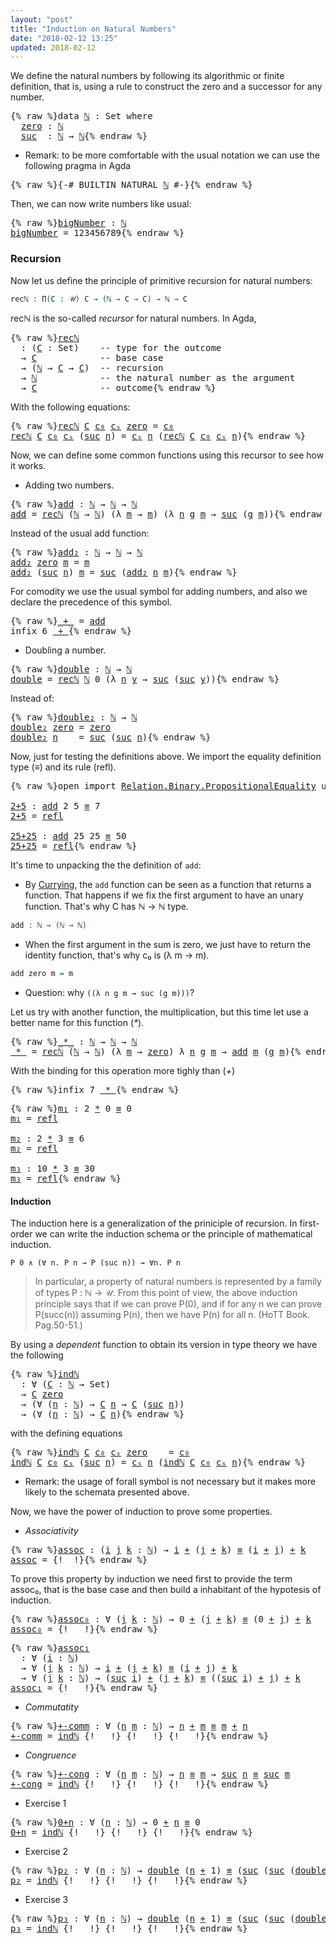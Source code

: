 ```yaml
---
layout: "post"
title: "Induction on Natural Numbers"
date: "2018-02-12 13:25"
updated: 2018-02-12
---
```


We define the natural numbers by following its algorithmic or finite definition,
that is, using a rule to construct the zero and a successor for any number.

<pre class="Agda">{% raw %}<a id="279" class="Keyword">data</a> <a id="ℕ" href="{% endraw %}{% link _posts/2018-02-12-induction-on-natural-numbers.md %}{% raw %}#%E2%84%95" class="Datatype">ℕ</a> <a id="286" class="Symbol">:</a> <a id="288" class="PrimitiveType">Set</a> <a id="292" class="Keyword">where</a>
  <a id="ℕ.zero" href="{% endraw %}{% link _posts/2018-02-12-induction-on-natural-numbers.md %}{% raw %}#%E2%84%95.zero" class="InductiveConstructor">zero</a> <a id="305" class="Symbol">:</a> <a id="307" href="{% endraw %}{% link _posts/2018-02-12-induction-on-natural-numbers.md %}{% raw %}#%E2%84%95" class="Datatype">ℕ</a>
  <a id="ℕ.suc" href="{% endraw %}{% link _posts/2018-02-12-induction-on-natural-numbers.md %}{% raw %}#%E2%84%95.suc" class="InductiveConstructor">suc</a>  <a id="316" class="Symbol">:</a> <a id="318" href="{% endraw %}{% link _posts/2018-02-12-induction-on-natural-numbers.md %}{% raw %}#%E2%84%95" class="Datatype">ℕ</a> <a id="320" class="Symbol">→</a> <a id="322" href="{% endraw %}{% link _posts/2018-02-12-induction-on-natural-numbers.md %}{% raw %}#%E2%84%95" class="Datatype">ℕ</a>{% endraw %}</pre>

* Remark: to be more comfortable with the usual notation we can use the following
pragma in Agda

<pre class="Agda">{% raw %}<a id="447" class="Symbol">{-#</a> <a id="451" class="Keyword">BUILTIN</a> NATURAL <a id="467" href="{% endraw %}{% link _posts/2018-02-12-induction-on-natural-numbers.md %}{% raw %}#%E2%84%95" class="Datatype">ℕ</a> <a id="469" class="Symbol">#-}</a>{% endraw %}</pre>

Then, we can now write numbers like usual:

<pre class="Agda">{% raw %}<a id="bigNumber" href="{% endraw %}{% link _posts/2018-02-12-induction-on-natural-numbers.md %}{% raw %}#bigNumber" class="Function">bigNumber</a> <a id="552" class="Symbol">:</a> <a id="554" href="{% endraw %}{% link _posts/2018-02-12-induction-on-natural-numbers.md %}{% raw %}#%E2%84%95" class="Datatype">ℕ</a>
<a id="556" href="{% endraw %}{% link _posts/2018-02-12-induction-on-natural-numbers.md %}{% raw %}#bigNumber" class="Function">bigNumber</a> <a id="566" class="Symbol">=</a> <a id="568" class="Number">123456789</a>{% endraw %}</pre>

### Recursion

Now let us define the principle of primitive recursion for natural numbers:

```agda
recℕ : Π(C : 𝒰) C → (ℕ → C → C) → ℕ → C
```
recℕ is the so-called *recursor* for natural numbers. In Agda,

<pre class="Agda">{% raw %}<a id="recℕ" href="{% endraw %}{% link _posts/2018-02-12-induction-on-natural-numbers.md %}{% raw %}#rec%E2%84%95" class="Function">recℕ</a>
  <a id="818" class="Symbol">:</a> <a id="820" class="Symbol">(</a><a id="821" href="{% endraw %}{% link _posts/2018-02-12-induction-on-natural-numbers.md %}{% raw %}#821" class="Bound">C</a> <a id="823" class="Symbol">:</a> <a id="825" class="PrimitiveType">Set</a><a id="828" class="Symbol">)</a>    <a id="833" class="Comment">-- type for the outcome</a>
  <a id="859" class="Symbol">→</a> <a id="861" href="{% endraw %}{% link _posts/2018-02-12-induction-on-natural-numbers.md %}{% raw %}#821" class="Bound">C</a>            <a id="874" class="Comment">-- base case</a>
  <a id="889" class="Symbol">→</a> <a id="891" class="Symbol">(</a><a id="892" href="{% endraw %}{% link _posts/2018-02-12-induction-on-natural-numbers.md %}{% raw %}#%E2%84%95" class="Datatype">ℕ</a> <a id="894" class="Symbol">→</a> <a id="896" href="{% endraw %}{% link _posts/2018-02-12-induction-on-natural-numbers.md %}{% raw %}#821" class="Bound">C</a> <a id="898" class="Symbol">→</a> <a id="900" href="{% endraw %}{% link _posts/2018-02-12-induction-on-natural-numbers.md %}{% raw %}#821" class="Bound">C</a><a id="901" class="Symbol">)</a>  <a id="904" class="Comment">-- recursion</a>
  <a id="919" class="Symbol">→</a> <a id="921" href="{% endraw %}{% link _posts/2018-02-12-induction-on-natural-numbers.md %}{% raw %}#%E2%84%95" class="Datatype">ℕ</a>            <a id="934" class="Comment">-- the natural number as the argument</a>
  <a id="974" class="Symbol">→</a> <a id="976" href="{% endraw %}{% link _posts/2018-02-12-induction-on-natural-numbers.md %}{% raw %}#821" class="Bound">C</a>            <a id="989" class="Comment">-- outcome</a>{% endraw %}</pre>

With the following equations:

<pre class="Agda">{% raw %}<a id="1056" href="{% endraw %}{% link _posts/2018-02-12-induction-on-natural-numbers.md %}{% raw %}#rec%E2%84%95" class="Function">recℕ</a> <a id="1061" href="{% endraw %}{% link _posts/2018-02-12-induction-on-natural-numbers.md %}{% raw %}#1061" class="Bound">C</a> <a id="1063" href="{% endraw %}{% link _posts/2018-02-12-induction-on-natural-numbers.md %}{% raw %}#1063" class="Bound">c₀</a> <a id="1066" href="{% endraw %}{% link _posts/2018-02-12-induction-on-natural-numbers.md %}{% raw %}#1066" class="Bound">cₛ</a> <a id="1069" href="{% endraw %}{% link _posts/2018-02-12-induction-on-natural-numbers.md %}{% raw %}#%E2%84%95.zero" class="InductiveConstructor">zero</a> <a id="1074" class="Symbol">=</a> <a id="1076" href="{% endraw %}{% link _posts/2018-02-12-induction-on-natural-numbers.md %}{% raw %}#1063" class="Bound">c₀</a>
<a id="1079" href="{% endraw %}{% link _posts/2018-02-12-induction-on-natural-numbers.md %}{% raw %}#rec%E2%84%95" class="Function">recℕ</a> <a id="1084" href="{% endraw %}{% link _posts/2018-02-12-induction-on-natural-numbers.md %}{% raw %}#1084" class="Bound">C</a> <a id="1086" href="{% endraw %}{% link _posts/2018-02-12-induction-on-natural-numbers.md %}{% raw %}#1086" class="Bound">c₀</a> <a id="1089" href="{% endraw %}{% link _posts/2018-02-12-induction-on-natural-numbers.md %}{% raw %}#1089" class="Bound">cₛ</a> <a id="1092" class="Symbol">(</a><a id="1093" href="{% endraw %}{% link _posts/2018-02-12-induction-on-natural-numbers.md %}{% raw %}#%E2%84%95.suc" class="InductiveConstructor">suc</a> <a id="1097" href="{% endraw %}{% link _posts/2018-02-12-induction-on-natural-numbers.md %}{% raw %}#1097" class="Bound">n</a><a id="1098" class="Symbol">)</a> <a id="1100" class="Symbol">=</a> <a id="1102" href="{% endraw %}{% link _posts/2018-02-12-induction-on-natural-numbers.md %}{% raw %}#1089" class="Bound">cₛ</a> <a id="1105" href="{% endraw %}{% link _posts/2018-02-12-induction-on-natural-numbers.md %}{% raw %}#1097" class="Bound">n</a> <a id="1107" class="Symbol">(</a><a id="1108" href="{% endraw %}{% link _posts/2018-02-12-induction-on-natural-numbers.md %}{% raw %}#rec%E2%84%95" class="Function">recℕ</a> <a id="1113" href="{% endraw %}{% link _posts/2018-02-12-induction-on-natural-numbers.md %}{% raw %}#1084" class="Bound">C</a> <a id="1115" href="{% endraw %}{% link _posts/2018-02-12-induction-on-natural-numbers.md %}{% raw %}#1086" class="Bound">c₀</a> <a id="1118" href="{% endraw %}{% link _posts/2018-02-12-induction-on-natural-numbers.md %}{% raw %}#1089" class="Bound">cₛ</a> <a id="1121" href="{% endraw %}{% link _posts/2018-02-12-induction-on-natural-numbers.md %}{% raw %}#1097" class="Bound">n</a><a id="1122" class="Symbol">)</a>{% endraw %}</pre>

Now, we can define some common functions using this recursor to see how it works.

+ Adding two numbers.

<pre class="Agda">{% raw %}<a id="add" href="{% endraw %}{% link _posts/2018-02-12-induction-on-natural-numbers.md %}{% raw %}#add" class="Function">add</a> <a id="1259" class="Symbol">:</a> <a id="1261" href="{% endraw %}{% link _posts/2018-02-12-induction-on-natural-numbers.md %}{% raw %}#%E2%84%95" class="Datatype">ℕ</a> <a id="1263" class="Symbol">→</a> <a id="1265" href="{% endraw %}{% link _posts/2018-02-12-induction-on-natural-numbers.md %}{% raw %}#%E2%84%95" class="Datatype">ℕ</a> <a id="1267" class="Symbol">→</a> <a id="1269" href="{% endraw %}{% link _posts/2018-02-12-induction-on-natural-numbers.md %}{% raw %}#%E2%84%95" class="Datatype">ℕ</a>
<a id="1271" href="{% endraw %}{% link _posts/2018-02-12-induction-on-natural-numbers.md %}{% raw %}#add" class="Function">add</a> <a id="1275" class="Symbol">=</a> <a id="1277" href="{% endraw %}{% link _posts/2018-02-12-induction-on-natural-numbers.md %}{% raw %}#rec%E2%84%95" class="Function">recℕ</a> <a id="1282" class="Symbol">(</a><a id="1283" href="{% endraw %}{% link _posts/2018-02-12-induction-on-natural-numbers.md %}{% raw %}#%E2%84%95" class="Datatype">ℕ</a> <a id="1285" class="Symbol">→</a> <a id="1287" href="{% endraw %}{% link _posts/2018-02-12-induction-on-natural-numbers.md %}{% raw %}#%E2%84%95" class="Datatype">ℕ</a><a id="1288" class="Symbol">)</a> <a id="1290" class="Symbol">(λ</a> <a id="1293" href="{% endraw %}{% link _posts/2018-02-12-induction-on-natural-numbers.md %}{% raw %}#1293" class="Bound">m</a> <a id="1295" class="Symbol">→</a> <a id="1297" href="{% endraw %}{% link _posts/2018-02-12-induction-on-natural-numbers.md %}{% raw %}#1293" class="Bound">m</a><a id="1298" class="Symbol">)</a> <a id="1300" class="Symbol">(λ</a> <a id="1303" href="{% endraw %}{% link _posts/2018-02-12-induction-on-natural-numbers.md %}{% raw %}#1303" class="Bound">n</a> <a id="1305" href="{% endraw %}{% link _posts/2018-02-12-induction-on-natural-numbers.md %}{% raw %}#1305" class="Bound">g</a> <a id="1307" href="{% endraw %}{% link _posts/2018-02-12-induction-on-natural-numbers.md %}{% raw %}#1307" class="Bound">m</a> <a id="1309" class="Symbol">→</a> <a id="1311" href="{% endraw %}{% link _posts/2018-02-12-induction-on-natural-numbers.md %}{% raw %}#%E2%84%95.suc" class="InductiveConstructor">suc</a> <a id="1315" class="Symbol">(</a><a id="1316" href="{% endraw %}{% link _posts/2018-02-12-induction-on-natural-numbers.md %}{% raw %}#1305" class="Bound">g</a> <a id="1318" href="{% endraw %}{% link _posts/2018-02-12-induction-on-natural-numbers.md %}{% raw %}#1307" class="Bound">m</a><a id="1319" class="Symbol">))</a>{% endraw %}</pre>

Instead of the usual add function:

<pre class="Agda">{% raw %}<a id="add₂" href="{% endraw %}{% link _posts/2018-02-12-induction-on-natural-numbers.md %}{% raw %}#add%E2%82%82" class="Function">add₂</a> <a id="1388" class="Symbol">:</a> <a id="1390" href="{% endraw %}{% link _posts/2018-02-12-induction-on-natural-numbers.md %}{% raw %}#%E2%84%95" class="Datatype">ℕ</a> <a id="1392" class="Symbol">→</a> <a id="1394" href="{% endraw %}{% link _posts/2018-02-12-induction-on-natural-numbers.md %}{% raw %}#%E2%84%95" class="Datatype">ℕ</a> <a id="1396" class="Symbol">→</a> <a id="1398" href="{% endraw %}{% link _posts/2018-02-12-induction-on-natural-numbers.md %}{% raw %}#%E2%84%95" class="Datatype">ℕ</a>
<a id="1400" href="{% endraw %}{% link _posts/2018-02-12-induction-on-natural-numbers.md %}{% raw %}#add%E2%82%82" class="Function">add₂</a> <a id="1405" href="{% endraw %}{% link _posts/2018-02-12-induction-on-natural-numbers.md %}{% raw %}#%E2%84%95.zero" class="InductiveConstructor">zero</a> <a id="1410" href="{% endraw %}{% link _posts/2018-02-12-induction-on-natural-numbers.md %}{% raw %}#1410" class="Bound">m</a> <a id="1412" class="Symbol">=</a> <a id="1414" href="{% endraw %}{% link _posts/2018-02-12-induction-on-natural-numbers.md %}{% raw %}#1410" class="Bound">m</a>
<a id="1416" href="{% endraw %}{% link _posts/2018-02-12-induction-on-natural-numbers.md %}{% raw %}#add%E2%82%82" class="Function">add₂</a> <a id="1421" class="Symbol">(</a><a id="1422" href="{% endraw %}{% link _posts/2018-02-12-induction-on-natural-numbers.md %}{% raw %}#%E2%84%95.suc" class="InductiveConstructor">suc</a> <a id="1426" href="{% endraw %}{% link _posts/2018-02-12-induction-on-natural-numbers.md %}{% raw %}#1426" class="Bound">n</a><a id="1427" class="Symbol">)</a> <a id="1429" href="{% endraw %}{% link _posts/2018-02-12-induction-on-natural-numbers.md %}{% raw %}#1429" class="Bound">m</a> <a id="1431" class="Symbol">=</a> <a id="1433" href="{% endraw %}{% link _posts/2018-02-12-induction-on-natural-numbers.md %}{% raw %}#%E2%84%95.suc" class="InductiveConstructor">suc</a> <a id="1437" class="Symbol">(</a><a id="1438" href="{% endraw %}{% link _posts/2018-02-12-induction-on-natural-numbers.md %}{% raw %}#add%E2%82%82" class="Function">add₂</a> <a id="1443" href="{% endraw %}{% link _posts/2018-02-12-induction-on-natural-numbers.md %}{% raw %}#1426" class="Bound">n</a> <a id="1445" href="{% endraw %}{% link _posts/2018-02-12-induction-on-natural-numbers.md %}{% raw %}#1429" class="Bound">m</a><a id="1446" class="Symbol">)</a>{% endraw %}</pre>

For comodity we use the usual symbol for adding numbers,
and also we declare the precedence of this symbol.

<pre class="Agda">{% raw %}<a id="_+_" href="{% endraw %}{% link _posts/2018-02-12-induction-on-natural-numbers.md %}{% raw %}#_%2B_" class="Function Operator">_+_</a> <a id="1586" class="Symbol">=</a> <a id="1588" href="{% endraw %}{% link _posts/2018-02-12-induction-on-natural-numbers.md %}{% raw %}#add" class="Function">add</a>
<a id="1592" class="Keyword">infix</a> <a id="1598" class="Number">6</a> <a id="1600" href="{% endraw %}{% link _posts/2018-02-12-induction-on-natural-numbers.md %}{% raw %}#_%2B_" class="Function Operator">_+_</a>{% endraw %}</pre>

+ Doubling a number.

<pre class="Agda">{% raw %}<a id="double" href="{% endraw %}{% link _posts/2018-02-12-induction-on-natural-numbers.md %}{% raw %}#double" class="Function">double</a> <a id="1658" class="Symbol">:</a> <a id="1660" href="{% endraw %}{% link _posts/2018-02-12-induction-on-natural-numbers.md %}{% raw %}#%E2%84%95" class="Datatype">ℕ</a> <a id="1662" class="Symbol">→</a> <a id="1664" href="{% endraw %}{% link _posts/2018-02-12-induction-on-natural-numbers.md %}{% raw %}#%E2%84%95" class="Datatype">ℕ</a>
<a id="1666" href="{% endraw %}{% link _posts/2018-02-12-induction-on-natural-numbers.md %}{% raw %}#double" class="Function">double</a> <a id="1673" class="Symbol">=</a> <a id="1675" href="{% endraw %}{% link _posts/2018-02-12-induction-on-natural-numbers.md %}{% raw %}#rec%E2%84%95" class="Function">recℕ</a> <a id="1680" href="{% endraw %}{% link _posts/2018-02-12-induction-on-natural-numbers.md %}{% raw %}#%E2%84%95" class="Datatype">ℕ</a> <a id="1682" class="Number">0</a> <a id="1684" class="Symbol">(λ</a> <a id="1687" href="{% endraw %}{% link _posts/2018-02-12-induction-on-natural-numbers.md %}{% raw %}#1687" class="Bound">n</a> <a id="1689" href="{% endraw %}{% link _posts/2018-02-12-induction-on-natural-numbers.md %}{% raw %}#1689" class="Bound">y</a> <a id="1691" class="Symbol">→</a> <a id="1693" href="{% endraw %}{% link _posts/2018-02-12-induction-on-natural-numbers.md %}{% raw %}#%E2%84%95.suc" class="InductiveConstructor">suc</a> <a id="1697" class="Symbol">(</a><a id="1698" href="{% endraw %}{% link _posts/2018-02-12-induction-on-natural-numbers.md %}{% raw %}#%E2%84%95.suc" class="InductiveConstructor">suc</a> <a id="1702" href="{% endraw %}{% link _posts/2018-02-12-induction-on-natural-numbers.md %}{% raw %}#1689" class="Bound">y</a><a id="1703" class="Symbol">))</a>{% endraw %}</pre>

Instead of:

<pre class="Agda">{% raw %}<a id="double₂" href="{% endraw %}{% link _posts/2018-02-12-induction-on-natural-numbers.md %}{% raw %}#double%E2%82%82" class="Function">double₂</a> <a id="1752" class="Symbol">:</a> <a id="1754" href="{% endraw %}{% link _posts/2018-02-12-induction-on-natural-numbers.md %}{% raw %}#%E2%84%95" class="Datatype">ℕ</a> <a id="1756" class="Symbol">→</a> <a id="1758" href="{% endraw %}{% link _posts/2018-02-12-induction-on-natural-numbers.md %}{% raw %}#%E2%84%95" class="Datatype">ℕ</a>
<a id="1760" href="{% endraw %}{% link _posts/2018-02-12-induction-on-natural-numbers.md %}{% raw %}#double%E2%82%82" class="Function">double₂</a> <a id="1768" href="{% endraw %}{% link _posts/2018-02-12-induction-on-natural-numbers.md %}{% raw %}#%E2%84%95.zero" class="InductiveConstructor">zero</a> <a id="1773" class="Symbol">=</a> <a id="1775" href="{% endraw %}{% link _posts/2018-02-12-induction-on-natural-numbers.md %}{% raw %}#%E2%84%95.zero" class="InductiveConstructor">zero</a>
<a id="1780" href="{% endraw %}{% link _posts/2018-02-12-induction-on-natural-numbers.md %}{% raw %}#double%E2%82%82" class="CatchallClause Function">double₂</a><a id="1787" class="CatchallClause"> </a><a id="1788" href="{% endraw %}{% link _posts/2018-02-12-induction-on-natural-numbers.md %}{% raw %}#1788" class="CatchallClause Bound">n</a>    <a id="1793" class="Symbol">=</a> <a id="1795" href="{% endraw %}{% link _posts/2018-02-12-induction-on-natural-numbers.md %}{% raw %}#%E2%84%95.suc" class="InductiveConstructor">suc</a> <a id="1799" class="Symbol">(</a><a id="1800" href="{% endraw %}{% link _posts/2018-02-12-induction-on-natural-numbers.md %}{% raw %}#%E2%84%95.suc" class="InductiveConstructor">suc</a> <a id="1804" href="{% endraw %}{% link _posts/2018-02-12-induction-on-natural-numbers.md %}{% raw %}#1788" class="Bound">n</a><a id="1805" class="Symbol">)</a>{% endraw %}</pre>

Now, just for testing the definitions above. We import the equality definition
type (_≡_) and its rule (refl).

<pre class="Agda">{% raw %}<a id="1944" class="Keyword">open</a> <a id="1949" class="Keyword">import</a> <a id="1956" href="https://agda.github.io/agda-stdlib/Relation.Binary.PropositionalEquality.html" class="Module">Relation.Binary.PropositionalEquality</a> <a id="1994" class="Keyword">using</a> <a id="2000" class="Symbol">(</a><a id="2001" href="https://agda.github.io/agda-stdlib/Agda.Builtin.Equality.html#_%E2%89%A1_.refl" class="InductiveConstructor">refl</a><a id="2005" class="Symbol">;</a> <a id="2007" href="https://agda.github.io/agda-stdlib/Agda.Builtin.Equality.html#_%E2%89%A1_" class="Datatype Operator">_≡_</a><a id="2010" class="Symbol">)</a>

<a id="2+5" href="{% endraw %}{% link _posts/2018-02-12-induction-on-natural-numbers.md %}{% raw %}#2%2B5" class="Function">2+5</a> <a id="2017" class="Symbol">:</a> <a id="2019" href="{% endraw %}{% link _posts/2018-02-12-induction-on-natural-numbers.md %}{% raw %}#add" class="Function">add</a> <a id="2023" class="Number">2</a> <a id="2025" class="Number">5</a> <a id="2027" href="https://agda.github.io/agda-stdlib/Agda.Builtin.Equality.html#_%E2%89%A1_" class="Datatype Operator">≡</a> <a id="2029" class="Number">7</a>
<a id="2031" href="{% endraw %}{% link _posts/2018-02-12-induction-on-natural-numbers.md %}{% raw %}#2%2B5" class="Function">2+5</a> <a id="2035" class="Symbol">=</a> <a id="2037" href="https://agda.github.io/agda-stdlib/Agda.Builtin.Equality.html#_%E2%89%A1_.refl" class="InductiveConstructor">refl</a>

<a id="25+25" href="{% endraw %}{% link _posts/2018-02-12-induction-on-natural-numbers.md %}{% raw %}#25%2B25" class="Function">25+25</a> <a id="2049" class="Symbol">:</a> <a id="2051" href="{% endraw %}{% link _posts/2018-02-12-induction-on-natural-numbers.md %}{% raw %}#add" class="Function">add</a> <a id="2055" class="Number">25</a> <a id="2058" class="Number">25</a> <a id="2061" href="https://agda.github.io/agda-stdlib/Agda.Builtin.Equality.html#_%E2%89%A1_" class="Datatype Operator">≡</a> <a id="2063" class="Number">50</a>
<a id="2066" href="{% endraw %}{% link _posts/2018-02-12-induction-on-natural-numbers.md %}{% raw %}#25%2B25" class="Function">25+25</a> <a id="2072" class="Symbol">=</a> <a id="2074" href="https://agda.github.io/agda-stdlib/Agda.Builtin.Equality.html#_%E2%89%A1_.refl" class="InductiveConstructor">refl</a>{% endraw %}</pre>

It's time to unpacking the the definition of `add`:

  + By [Currying](https://en.wikipedia.org/wiki/Currying), the `add`
  function can be seen as a function that returns a function. That happens if we
  fix the first argument to have an unary function. That's why C  has ℕ → ℕ type.

  ```agda
  add : ℕ → (ℕ → ℕ)
  ```

  + When the first argument in the sum is zero, we just have to return the
  identity function, that's why c₀ is (λ m → m).

  ```agda
  add zero m = m
  ```

  + Question: why `((λ n g m → suc (g m)))`?

Let us try with another function, the multiplication, but this time
let use a better name for this function (_*_).

<pre class="Agda">{% raw %}<a id="_*_" href="{% endraw %}{% link _posts/2018-02-12-induction-on-natural-numbers.md %}{% raw %}#_%2A_" class="Function Operator">_*_</a> <a id="2752" class="Symbol">:</a> <a id="2754" href="{% endraw %}{% link _posts/2018-02-12-induction-on-natural-numbers.md %}{% raw %}#%E2%84%95" class="Datatype">ℕ</a> <a id="2756" class="Symbol">→</a> <a id="2758" href="{% endraw %}{% link _posts/2018-02-12-induction-on-natural-numbers.md %}{% raw %}#%E2%84%95" class="Datatype">ℕ</a> <a id="2760" class="Symbol">→</a> <a id="2762" href="{% endraw %}{% link _posts/2018-02-12-induction-on-natural-numbers.md %}{% raw %}#%E2%84%95" class="Datatype">ℕ</a>
<a id="2764" href="{% endraw %}{% link _posts/2018-02-12-induction-on-natural-numbers.md %}{% raw %}#_%2A_" class="Function Operator">_*_</a> <a id="2768" class="Symbol">=</a> <a id="2770" href="{% endraw %}{% link _posts/2018-02-12-induction-on-natural-numbers.md %}{% raw %}#rec%E2%84%95" class="Function">recℕ</a> <a id="2775" class="Symbol">(</a><a id="2776" href="{% endraw %}{% link _posts/2018-02-12-induction-on-natural-numbers.md %}{% raw %}#%E2%84%95" class="Datatype">ℕ</a> <a id="2778" class="Symbol">→</a> <a id="2780" href="{% endraw %}{% link _posts/2018-02-12-induction-on-natural-numbers.md %}{% raw %}#%E2%84%95" class="Datatype">ℕ</a><a id="2781" class="Symbol">)</a> <a id="2783" class="Symbol">(λ</a> <a id="2786" href="{% endraw %}{% link _posts/2018-02-12-induction-on-natural-numbers.md %}{% raw %}#2786" class="Bound">m</a> <a id="2788" class="Symbol">→</a> <a id="2790" href="{% endraw %}{% link _posts/2018-02-12-induction-on-natural-numbers.md %}{% raw %}#%E2%84%95.zero" class="InductiveConstructor">zero</a><a id="2794" class="Symbol">)</a> <a id="2796" class="Symbol">λ</a> <a id="2798" href="{% endraw %}{% link _posts/2018-02-12-induction-on-natural-numbers.md %}{% raw %}#2798" class="Bound">n</a> <a id="2800" href="{% endraw %}{% link _posts/2018-02-12-induction-on-natural-numbers.md %}{% raw %}#2800" class="Bound">g</a> <a id="2802" href="{% endraw %}{% link _posts/2018-02-12-induction-on-natural-numbers.md %}{% raw %}#2802" class="Bound">m</a> <a id="2804" class="Symbol">→</a> <a id="2806" href="{% endraw %}{% link _posts/2018-02-12-induction-on-natural-numbers.md %}{% raw %}#add" class="Function">add</a> <a id="2810" href="{% endraw %}{% link _posts/2018-02-12-induction-on-natural-numbers.md %}{% raw %}#2802" class="Bound">m</a> <a id="2812" class="Symbol">(</a><a id="2813" href="{% endraw %}{% link _posts/2018-02-12-induction-on-natural-numbers.md %}{% raw %}#2800" class="Bound">g</a> <a id="2815" href="{% endraw %}{% link _posts/2018-02-12-induction-on-natural-numbers.md %}{% raw %}#2802" class="Bound">m</a><a id="2816" class="Symbol">)</a>{% endraw %}</pre>

With the binding for this operation more tighly than (_+_)

<pre class="Agda">{% raw %}<a id="2903" class="Keyword">infix</a> <a id="2909" class="Number">7</a> <a id="2911" href="{% endraw %}{% link _posts/2018-02-12-induction-on-natural-numbers.md %}{% raw %}#_%2A_" class="Function Operator">_*_</a>{% endraw %}</pre>

<pre class="Agda">{% raw %}<a id="m₁" href="{% endraw %}{% link _posts/2018-02-12-induction-on-natural-numbers.md %}{% raw %}#m%E2%82%81" class="Function">m₁</a> <a id="2943" class="Symbol">:</a> <a id="2945" class="Number">2</a> <a id="2947" href="{% endraw %}{% link _posts/2018-02-12-induction-on-natural-numbers.md %}{% raw %}#_%2A_" class="Function Operator">*</a> <a id="2949" class="Number">0</a> <a id="2951" href="https://agda.github.io/agda-stdlib/Agda.Builtin.Equality.html#_%E2%89%A1_" class="Datatype Operator">≡</a> <a id="2953" class="Number">0</a>
<a id="2955" href="{% endraw %}{% link _posts/2018-02-12-induction-on-natural-numbers.md %}{% raw %}#m%E2%82%81" class="Function">m₁</a> <a id="2958" class="Symbol">=</a> <a id="2960" href="https://agda.github.io/agda-stdlib/Agda.Builtin.Equality.html#_%E2%89%A1_.refl" class="InductiveConstructor">refl</a>

<a id="m₂" href="{% endraw %}{% link _posts/2018-02-12-induction-on-natural-numbers.md %}{% raw %}#m%E2%82%82" class="Function">m₂</a> <a id="2969" class="Symbol">:</a> <a id="2971" class="Number">2</a> <a id="2973" href="{% endraw %}{% link _posts/2018-02-12-induction-on-natural-numbers.md %}{% raw %}#_%2A_" class="Function Operator">*</a> <a id="2975" class="Number">3</a> <a id="2977" href="https://agda.github.io/agda-stdlib/Agda.Builtin.Equality.html#_%E2%89%A1_" class="Datatype Operator">≡</a> <a id="2979" class="Number">6</a>
<a id="2981" href="{% endraw %}{% link _posts/2018-02-12-induction-on-natural-numbers.md %}{% raw %}#m%E2%82%82" class="Function">m₂</a> <a id="2984" class="Symbol">=</a> <a id="2986" href="https://agda.github.io/agda-stdlib/Agda.Builtin.Equality.html#_%E2%89%A1_.refl" class="InductiveConstructor">refl</a>

<a id="m₃" href="{% endraw %}{% link _posts/2018-02-12-induction-on-natural-numbers.md %}{% raw %}#m%E2%82%83" class="Function">m₃</a> <a id="2995" class="Symbol">:</a> <a id="2997" class="Number">10</a> <a id="3000" href="{% endraw %}{% link _posts/2018-02-12-induction-on-natural-numbers.md %}{% raw %}#_%2A_" class="Function Operator">*</a> <a id="3002" class="Number">3</a> <a id="3004" href="https://agda.github.io/agda-stdlib/Agda.Builtin.Equality.html#_%E2%89%A1_" class="Datatype Operator">≡</a> <a id="3006" class="Number">30</a>
<a id="3009" href="{% endraw %}{% link _posts/2018-02-12-induction-on-natural-numbers.md %}{% raw %}#m%E2%82%83" class="Function">m₃</a> <a id="3012" class="Symbol">=</a> <a id="3014" href="https://agda.github.io/agda-stdlib/Agda.Builtin.Equality.html#_%E2%89%A1_.refl" class="InductiveConstructor">refl</a>{% endraw %}</pre>

#### Induction

The induction here is a generalization of the priniciple of recursion. In
first-order we can write the induction schema or the principle of mathematical
induction.

```
P 0 ∧ (∀ n. P n → P (suc n)) → ∀n. P n
```

  > In particular, a property of natural numbers is represented by a family of
  types P : ℕ → 𝒰. From this point of view, the above induction principle says
  that if we can prove P(0), and if for any n we can prove P(succ(n)) assuming
  P(n), then we have P(n) for all n. (HoTT Book. Pag.50-51.)

By using a *dependent* function to obtain its version in type theory we have the
following

<pre class="Agda">{% raw %}<a id="indℕ" href="{% endraw %}{% link _posts/2018-02-12-induction-on-natural-numbers.md %}{% raw %}#ind%E2%84%95" class="Function">indℕ</a>
  <a id="3671" class="Symbol">:</a> <a id="3673" class="Symbol">∀</a> <a id="3675" class="Symbol">(</a><a id="3676" href="{% endraw %}{% link _posts/2018-02-12-induction-on-natural-numbers.md %}{% raw %}#3676" class="Bound">C</a> <a id="3678" class="Symbol">:</a> <a id="3680" href="{% endraw %}{% link _posts/2018-02-12-induction-on-natural-numbers.md %}{% raw %}#%E2%84%95" class="Datatype">ℕ</a> <a id="3682" class="Symbol">→</a> <a id="3684" class="PrimitiveType">Set</a><a id="3687" class="Symbol">)</a>
  <a id="3691" class="Symbol">→</a> <a id="3693" href="{% endraw %}{% link _posts/2018-02-12-induction-on-natural-numbers.md %}{% raw %}#3676" class="Bound">C</a> <a id="3695" href="{% endraw %}{% link _posts/2018-02-12-induction-on-natural-numbers.md %}{% raw %}#%E2%84%95.zero" class="InductiveConstructor">zero</a>
  <a id="3702" class="Symbol">→</a> <a id="3704" class="Symbol">(∀</a> <a id="3707" class="Symbol">(</a><a id="3708" href="{% endraw %}{% link _posts/2018-02-12-induction-on-natural-numbers.md %}{% raw %}#3708" class="Bound">n</a> <a id="3710" class="Symbol">:</a> <a id="3712" href="{% endraw %}{% link _posts/2018-02-12-induction-on-natural-numbers.md %}{% raw %}#%E2%84%95" class="Datatype">ℕ</a><a id="3713" class="Symbol">)</a> <a id="3715" class="Symbol">→</a> <a id="3717" href="{% endraw %}{% link _posts/2018-02-12-induction-on-natural-numbers.md %}{% raw %}#3676" class="Bound">C</a> <a id="3719" href="{% endraw %}{% link _posts/2018-02-12-induction-on-natural-numbers.md %}{% raw %}#3708" class="Bound">n</a> <a id="3721" class="Symbol">→</a> <a id="3723" href="{% endraw %}{% link _posts/2018-02-12-induction-on-natural-numbers.md %}{% raw %}#3676" class="Bound">C</a> <a id="3725" class="Symbol">(</a><a id="3726" href="{% endraw %}{% link _posts/2018-02-12-induction-on-natural-numbers.md %}{% raw %}#%E2%84%95.suc" class="InductiveConstructor">suc</a> <a id="3730" href="{% endraw %}{% link _posts/2018-02-12-induction-on-natural-numbers.md %}{% raw %}#3708" class="Bound">n</a><a id="3731" class="Symbol">))</a>
  <a id="3736" class="Symbol">→</a> <a id="3738" class="Symbol">(∀</a> <a id="3741" class="Symbol">(</a><a id="3742" href="{% endraw %}{% link _posts/2018-02-12-induction-on-natural-numbers.md %}{% raw %}#3742" class="Bound">n</a> <a id="3744" class="Symbol">:</a> <a id="3746" href="{% endraw %}{% link _posts/2018-02-12-induction-on-natural-numbers.md %}{% raw %}#%E2%84%95" class="Datatype">ℕ</a><a id="3747" class="Symbol">)</a> <a id="3749" class="Symbol">→</a> <a id="3751" href="{% endraw %}{% link _posts/2018-02-12-induction-on-natural-numbers.md %}{% raw %}#3676" class="Bound">C</a> <a id="3753" href="{% endraw %}{% link _posts/2018-02-12-induction-on-natural-numbers.md %}{% raw %}#3742" class="Bound">n</a><a id="3754" class="Symbol">)</a>{% endraw %}</pre>

with the defining equations

<pre class="Agda">{% raw %}<a id="3810" href="{% endraw %}{% link _posts/2018-02-12-induction-on-natural-numbers.md %}{% raw %}#ind%E2%84%95" class="Function">indℕ</a> <a id="3815" href="{% endraw %}{% link _posts/2018-02-12-induction-on-natural-numbers.md %}{% raw %}#3815" class="Bound">C</a> <a id="3817" href="{% endraw %}{% link _posts/2018-02-12-induction-on-natural-numbers.md %}{% raw %}#3817" class="Bound">c₀</a> <a id="3820" href="{% endraw %}{% link _posts/2018-02-12-induction-on-natural-numbers.md %}{% raw %}#3820" class="Bound">cₛ</a> <a id="3823" href="{% endraw %}{% link _posts/2018-02-12-induction-on-natural-numbers.md %}{% raw %}#%E2%84%95.zero" class="InductiveConstructor">zero</a>    <a id="3831" class="Symbol">=</a> <a id="3833" href="{% endraw %}{% link _posts/2018-02-12-induction-on-natural-numbers.md %}{% raw %}#3817" class="Bound">c₀</a>
<a id="3836" href="{% endraw %}{% link _posts/2018-02-12-induction-on-natural-numbers.md %}{% raw %}#ind%E2%84%95" class="Function">indℕ</a> <a id="3841" href="{% endraw %}{% link _posts/2018-02-12-induction-on-natural-numbers.md %}{% raw %}#3841" class="Bound">C</a> <a id="3843" href="{% endraw %}{% link _posts/2018-02-12-induction-on-natural-numbers.md %}{% raw %}#3843" class="Bound">c₀</a> <a id="3846" href="{% endraw %}{% link _posts/2018-02-12-induction-on-natural-numbers.md %}{% raw %}#3846" class="Bound">cₛ</a> <a id="3849" class="Symbol">(</a><a id="3850" href="{% endraw %}{% link _posts/2018-02-12-induction-on-natural-numbers.md %}{% raw %}#%E2%84%95.suc" class="InductiveConstructor">suc</a> <a id="3854" href="{% endraw %}{% link _posts/2018-02-12-induction-on-natural-numbers.md %}{% raw %}#3854" class="Bound">n</a><a id="3855" class="Symbol">)</a> <a id="3857" class="Symbol">=</a> <a id="3859" href="{% endraw %}{% link _posts/2018-02-12-induction-on-natural-numbers.md %}{% raw %}#3846" class="Bound">cₛ</a> <a id="3862" href="{% endraw %}{% link _posts/2018-02-12-induction-on-natural-numbers.md %}{% raw %}#3854" class="Bound">n</a> <a id="3864" class="Symbol">(</a><a id="3865" href="{% endraw %}{% link _posts/2018-02-12-induction-on-natural-numbers.md %}{% raw %}#ind%E2%84%95" class="Function">indℕ</a> <a id="3870" href="{% endraw %}{% link _posts/2018-02-12-induction-on-natural-numbers.md %}{% raw %}#3841" class="Bound">C</a> <a id="3872" href="{% endraw %}{% link _posts/2018-02-12-induction-on-natural-numbers.md %}{% raw %}#3843" class="Bound">c₀</a> <a id="3875" href="{% endraw %}{% link _posts/2018-02-12-induction-on-natural-numbers.md %}{% raw %}#3846" class="Bound">cₛ</a> <a id="3878" href="{% endraw %}{% link _posts/2018-02-12-induction-on-natural-numbers.md %}{% raw %}#3854" class="Bound">n</a><a id="3879" class="Symbol">)</a>{% endraw %}</pre>

* Remark: the usage of forall symbol is not necessary but it makes more
likely to the schemata presented above.

Now, we have the power of induction to prove some properties.

+ *Associativity*

<pre class="Agda">{% raw %}<a id="assoc" href="{% endraw %}{% link _posts/2018-02-12-induction-on-natural-numbers.md %}{% raw %}#assoc" class="Function">assoc</a> <a id="4107" class="Symbol">:</a> <a id="4109" class="Symbol">(</a><a id="4110" href="{% endraw %}{% link _posts/2018-02-12-induction-on-natural-numbers.md %}{% raw %}#4110" class="Bound">i</a> <a id="4112" href="{% endraw %}{% link _posts/2018-02-12-induction-on-natural-numbers.md %}{% raw %}#4112" class="Bound">j</a> <a id="4114" href="{% endraw %}{% link _posts/2018-02-12-induction-on-natural-numbers.md %}{% raw %}#4114" class="Bound">k</a> <a id="4116" class="Symbol">:</a> <a id="4118" href="{% endraw %}{% link _posts/2018-02-12-induction-on-natural-numbers.md %}{% raw %}#%E2%84%95" class="Datatype">ℕ</a><a id="4119" class="Symbol">)</a> <a id="4121" class="Symbol">→</a> <a id="4123" href="{% endraw %}{% link _posts/2018-02-12-induction-on-natural-numbers.md %}{% raw %}#4110" class="Bound">i</a> <a id="4125" href="{% endraw %}{% link _posts/2018-02-12-induction-on-natural-numbers.md %}{% raw %}#_%2B_" class="Function Operator">+</a> <a id="4127" class="Symbol">(</a><a id="4128" href="{% endraw %}{% link _posts/2018-02-12-induction-on-natural-numbers.md %}{% raw %}#4112" class="Bound">j</a> <a id="4130" href="{% endraw %}{% link _posts/2018-02-12-induction-on-natural-numbers.md %}{% raw %}#_%2B_" class="Function Operator">+</a> <a id="4132" href="{% endraw %}{% link _posts/2018-02-12-induction-on-natural-numbers.md %}{% raw %}#4114" class="Bound">k</a><a id="4133" class="Symbol">)</a> <a id="4135" href="https://agda.github.io/agda-stdlib/Agda.Builtin.Equality.html#_%E2%89%A1_" class="Datatype Operator">≡</a> <a id="4137" class="Symbol">(</a><a id="4138" href="{% endraw %}{% link _posts/2018-02-12-induction-on-natural-numbers.md %}{% raw %}#4110" class="Bound">i</a> <a id="4140" href="{% endraw %}{% link _posts/2018-02-12-induction-on-natural-numbers.md %}{% raw %}#_%2B_" class="Function Operator">+</a> <a id="4142" href="{% endraw %}{% link _posts/2018-02-12-induction-on-natural-numbers.md %}{% raw %}#4112" class="Bound">j</a><a id="4143" class="Symbol">)</a> <a id="4145" href="{% endraw %}{% link _posts/2018-02-12-induction-on-natural-numbers.md %}{% raw %}#_%2B_" class="Function Operator">+</a> <a id="4147" href="{% endraw %}{% link _posts/2018-02-12-induction-on-natural-numbers.md %}{% raw %}#4114" class="Bound">k</a>
<a id="4149" href="{% endraw %}{% link _posts/2018-02-12-induction-on-natural-numbers.md %}{% raw %}#assoc" class="Function">assoc</a> <a id="4155" class="Symbol">=</a> <a id="4157" class="Symbol">{!  !}</a>{% endraw %}</pre>

To prove this property by induction we need first to provide the term assoc₀, that
is the base case and then build a inhabitant of the hypotesis of induction.

<pre class="Agda">{% raw %}<a id="assoc₀" href="{% endraw %}{% link _posts/2018-02-12-induction-on-natural-numbers.md %}{% raw %}#assoc%E2%82%80" class="Function">assoc₀</a> <a id="4356" class="Symbol">:</a> <a id="4358" class="Symbol">∀</a> <a id="4360" class="Symbol">(</a><a id="4361" href="{% endraw %}{% link _posts/2018-02-12-induction-on-natural-numbers.md %}{% raw %}#4361" class="Bound">j</a> <a id="4363" href="{% endraw %}{% link _posts/2018-02-12-induction-on-natural-numbers.md %}{% raw %}#4363" class="Bound">k</a> <a id="4365" class="Symbol">:</a> <a id="4367" href="{% endraw %}{% link _posts/2018-02-12-induction-on-natural-numbers.md %}{% raw %}#%E2%84%95" class="Datatype">ℕ</a><a id="4368" class="Symbol">)</a> <a id="4370" class="Symbol">→</a> <a id="4372" class="Number">0</a> <a id="4374" href="{% endraw %}{% link _posts/2018-02-12-induction-on-natural-numbers.md %}{% raw %}#_%2B_" class="Function Operator">+</a> <a id="4376" class="Symbol">(</a><a id="4377" href="{% endraw %}{% link _posts/2018-02-12-induction-on-natural-numbers.md %}{% raw %}#4361" class="Bound">j</a> <a id="4379" href="{% endraw %}{% link _posts/2018-02-12-induction-on-natural-numbers.md %}{% raw %}#_%2B_" class="Function Operator">+</a> <a id="4381" href="{% endraw %}{% link _posts/2018-02-12-induction-on-natural-numbers.md %}{% raw %}#4363" class="Bound">k</a><a id="4382" class="Symbol">)</a> <a id="4384" href="https://agda.github.io/agda-stdlib/Agda.Builtin.Equality.html#_%E2%89%A1_" class="Datatype Operator">≡</a> <a id="4386" class="Symbol">(</a><a id="4387" class="Number">0</a> <a id="4389" href="{% endraw %}{% link _posts/2018-02-12-induction-on-natural-numbers.md %}{% raw %}#_%2B_" class="Function Operator">+</a> <a id="4391" href="{% endraw %}{% link _posts/2018-02-12-induction-on-natural-numbers.md %}{% raw %}#4361" class="Bound">j</a><a id="4392" class="Symbol">)</a> <a id="4394" href="{% endraw %}{% link _posts/2018-02-12-induction-on-natural-numbers.md %}{% raw %}#_%2B_" class="Function Operator">+</a> <a id="4396" href="{% endraw %}{% link _posts/2018-02-12-induction-on-natural-numbers.md %}{% raw %}#4363" class="Bound">k</a>
<a id="4398" href="{% endraw %}{% link _posts/2018-02-12-induction-on-natural-numbers.md %}{% raw %}#assoc%E2%82%80" class="Function">assoc₀</a> <a id="4405" class="Symbol">=</a> <a id="4407" class="Symbol">{!   !}</a>{% endraw %}</pre>

<pre class="Agda">{% raw %}<a id="assoc₁" href="{% endraw %}{% link _posts/2018-02-12-induction-on-natural-numbers.md %}{% raw %}#assoc%E2%82%81" class="Function">assoc₁</a>
  <a id="4449" class="Symbol">:</a> <a id="4451" class="Symbol">∀</a> <a id="4453" class="Symbol">(</a><a id="4454" href="{% endraw %}{% link _posts/2018-02-12-induction-on-natural-numbers.md %}{% raw %}#4454" class="Bound">i</a> <a id="4456" class="Symbol">:</a> <a id="4458" href="{% endraw %}{% link _posts/2018-02-12-induction-on-natural-numbers.md %}{% raw %}#%E2%84%95" class="Datatype">ℕ</a><a id="4459" class="Symbol">)</a>
  <a id="4463" class="Symbol">→</a> <a id="4465" class="Symbol">∀</a> <a id="4467" class="Symbol">(</a><a id="4468" href="{% endraw %}{% link _posts/2018-02-12-induction-on-natural-numbers.md %}{% raw %}#4468" class="Bound">j</a> <a id="4470" href="{% endraw %}{% link _posts/2018-02-12-induction-on-natural-numbers.md %}{% raw %}#4470" class="Bound">k</a> <a id="4472" class="Symbol">:</a> <a id="4474" href="{% endraw %}{% link _posts/2018-02-12-induction-on-natural-numbers.md %}{% raw %}#%E2%84%95" class="Datatype">ℕ</a><a id="4475" class="Symbol">)</a> <a id="4477" class="Symbol">→</a> <a id="4479" href="{% endraw %}{% link _posts/2018-02-12-induction-on-natural-numbers.md %}{% raw %}#4454" class="Bound">i</a> <a id="4481" href="{% endraw %}{% link _posts/2018-02-12-induction-on-natural-numbers.md %}{% raw %}#_%2B_" class="Function Operator">+</a> <a id="4483" class="Symbol">(</a><a id="4484" href="{% endraw %}{% link _posts/2018-02-12-induction-on-natural-numbers.md %}{% raw %}#4468" class="Bound">j</a> <a id="4486" href="{% endraw %}{% link _posts/2018-02-12-induction-on-natural-numbers.md %}{% raw %}#_%2B_" class="Function Operator">+</a> <a id="4488" href="{% endraw %}{% link _posts/2018-02-12-induction-on-natural-numbers.md %}{% raw %}#4470" class="Bound">k</a><a id="4489" class="Symbol">)</a> <a id="4491" href="https://agda.github.io/agda-stdlib/Agda.Builtin.Equality.html#_%E2%89%A1_" class="Datatype Operator">≡</a> <a id="4493" class="Symbol">(</a><a id="4494" href="{% endraw %}{% link _posts/2018-02-12-induction-on-natural-numbers.md %}{% raw %}#4454" class="Bound">i</a> <a id="4496" href="{% endraw %}{% link _posts/2018-02-12-induction-on-natural-numbers.md %}{% raw %}#_%2B_" class="Function Operator">+</a> <a id="4498" href="{% endraw %}{% link _posts/2018-02-12-induction-on-natural-numbers.md %}{% raw %}#4468" class="Bound">j</a><a id="4499" class="Symbol">)</a> <a id="4501" href="{% endraw %}{% link _posts/2018-02-12-induction-on-natural-numbers.md %}{% raw %}#_%2B_" class="Function Operator">+</a> <a id="4503" href="{% endraw %}{% link _posts/2018-02-12-induction-on-natural-numbers.md %}{% raw %}#4470" class="Bound">k</a>
  <a id="4507" class="Symbol">→</a> <a id="4509" class="Symbol">∀</a> <a id="4511" class="Symbol">(</a><a id="4512" href="{% endraw %}{% link _posts/2018-02-12-induction-on-natural-numbers.md %}{% raw %}#4512" class="Bound">j</a> <a id="4514" href="{% endraw %}{% link _posts/2018-02-12-induction-on-natural-numbers.md %}{% raw %}#4514" class="Bound">k</a> <a id="4516" class="Symbol">:</a> <a id="4518" href="{% endraw %}{% link _posts/2018-02-12-induction-on-natural-numbers.md %}{% raw %}#%E2%84%95" class="Datatype">ℕ</a><a id="4519" class="Symbol">)</a> <a id="4521" class="Symbol">→</a> <a id="4523" class="Symbol">(</a><a id="4524" href="{% endraw %}{% link _posts/2018-02-12-induction-on-natural-numbers.md %}{% raw %}#%E2%84%95.suc" class="InductiveConstructor">suc</a> <a id="4528" href="{% endraw %}{% link _posts/2018-02-12-induction-on-natural-numbers.md %}{% raw %}#4454" class="Bound">i</a><a id="4529" class="Symbol">)</a> <a id="4531" href="{% endraw %}{% link _posts/2018-02-12-induction-on-natural-numbers.md %}{% raw %}#_%2B_" class="Function Operator">+</a> <a id="4533" class="Symbol">(</a><a id="4534" href="{% endraw %}{% link _posts/2018-02-12-induction-on-natural-numbers.md %}{% raw %}#4512" class="Bound">j</a> <a id="4536" href="{% endraw %}{% link _posts/2018-02-12-induction-on-natural-numbers.md %}{% raw %}#_%2B_" class="Function Operator">+</a> <a id="4538" href="{% endraw %}{% link _posts/2018-02-12-induction-on-natural-numbers.md %}{% raw %}#4514" class="Bound">k</a><a id="4539" class="Symbol">)</a> <a id="4541" href="https://agda.github.io/agda-stdlib/Agda.Builtin.Equality.html#_%E2%89%A1_" class="Datatype Operator">≡</a> <a id="4543" class="Symbol">((</a><a id="4545" href="{% endraw %}{% link _posts/2018-02-12-induction-on-natural-numbers.md %}{% raw %}#%E2%84%95.suc" class="InductiveConstructor">suc</a> <a id="4549" href="{% endraw %}{% link _posts/2018-02-12-induction-on-natural-numbers.md %}{% raw %}#4454" class="Bound">i</a><a id="4550" class="Symbol">)</a> <a id="4552" href="{% endraw %}{% link _posts/2018-02-12-induction-on-natural-numbers.md %}{% raw %}#_%2B_" class="Function Operator">+</a> <a id="4554" href="{% endraw %}{% link _posts/2018-02-12-induction-on-natural-numbers.md %}{% raw %}#4512" class="Bound">j</a><a id="4555" class="Symbol">)</a> <a id="4557" href="{% endraw %}{% link _posts/2018-02-12-induction-on-natural-numbers.md %}{% raw %}#_%2B_" class="Function Operator">+</a> <a id="4559" href="{% endraw %}{% link _posts/2018-02-12-induction-on-natural-numbers.md %}{% raw %}#4514" class="Bound">k</a>
<a id="4561" href="{% endraw %}{% link _posts/2018-02-12-induction-on-natural-numbers.md %}{% raw %}#assoc%E2%82%81" class="Function">assoc₁</a> <a id="4568" class="Symbol">=</a> <a id="4570" class="Symbol">{!   !}</a>{% endraw %}</pre>

+ *Commutatity*

<pre class="Agda">{% raw %}<a id="+-comm" href="{% endraw %}{% link _posts/2018-02-12-induction-on-natural-numbers.md %}{% raw %}#%2B-comm" class="Function">+-comm</a> <a id="4627" class="Symbol">:</a> <a id="4629" class="Symbol">∀</a> <a id="4631" class="Symbol">(</a><a id="4632" href="{% endraw %}{% link _posts/2018-02-12-induction-on-natural-numbers.md %}{% raw %}#4632" class="Bound">n</a> <a id="4634" href="{% endraw %}{% link _posts/2018-02-12-induction-on-natural-numbers.md %}{% raw %}#4634" class="Bound">m</a> <a id="4636" class="Symbol">:</a> <a id="4638" href="{% endraw %}{% link _posts/2018-02-12-induction-on-natural-numbers.md %}{% raw %}#%E2%84%95" class="Datatype">ℕ</a><a id="4639" class="Symbol">)</a> <a id="4641" class="Symbol">→</a> <a id="4643" href="{% endraw %}{% link _posts/2018-02-12-induction-on-natural-numbers.md %}{% raw %}#4632" class="Bound">n</a> <a id="4645" href="{% endraw %}{% link _posts/2018-02-12-induction-on-natural-numbers.md %}{% raw %}#_%2B_" class="Function Operator">+</a> <a id="4647" href="{% endraw %}{% link _posts/2018-02-12-induction-on-natural-numbers.md %}{% raw %}#4634" class="Bound">m</a> <a id="4649" href="https://agda.github.io/agda-stdlib/Agda.Builtin.Equality.html#_%E2%89%A1_" class="Datatype Operator">≡</a> <a id="4651" href="{% endraw %}{% link _posts/2018-02-12-induction-on-natural-numbers.md %}{% raw %}#4634" class="Bound">m</a> <a id="4653" href="{% endraw %}{% link _posts/2018-02-12-induction-on-natural-numbers.md %}{% raw %}#_%2B_" class="Function Operator">+</a> <a id="4655" href="{% endraw %}{% link _posts/2018-02-12-induction-on-natural-numbers.md %}{% raw %}#4632" class="Bound">n</a>
<a id="4657" href="{% endraw %}{% link _posts/2018-02-12-induction-on-natural-numbers.md %}{% raw %}#%2B-comm" class="Function">+-comm</a> <a id="4664" class="Symbol">=</a> <a id="4666" href="{% endraw %}{% link _posts/2018-02-12-induction-on-natural-numbers.md %}{% raw %}#ind%E2%84%95" class="Function">indℕ</a> <a id="4671" class="Symbol">{!   !}</a> <a id="4679" class="Symbol">{!   !}</a> <a id="4687" class="Symbol">{!   !}</a>{% endraw %}</pre>

+ *Congruence*

<pre class="Agda">{% raw %}<a id="+-cong" href="{% endraw %}{% link _posts/2018-02-12-induction-on-natural-numbers.md %}{% raw %}#%2B-cong" class="Function">+-cong</a> <a id="4743" class="Symbol">:</a> <a id="4745" class="Symbol">∀</a> <a id="4747" class="Symbol">(</a><a id="4748" href="{% endraw %}{% link _posts/2018-02-12-induction-on-natural-numbers.md %}{% raw %}#4748" class="Bound">n</a> <a id="4750" href="{% endraw %}{% link _posts/2018-02-12-induction-on-natural-numbers.md %}{% raw %}#4750" class="Bound">m</a> <a id="4752" class="Symbol">:</a> <a id="4754" href="{% endraw %}{% link _posts/2018-02-12-induction-on-natural-numbers.md %}{% raw %}#%E2%84%95" class="Datatype">ℕ</a><a id="4755" class="Symbol">)</a> <a id="4757" class="Symbol">→</a> <a id="4759" href="{% endraw %}{% link _posts/2018-02-12-induction-on-natural-numbers.md %}{% raw %}#4748" class="Bound">n</a> <a id="4761" href="https://agda.github.io/agda-stdlib/Agda.Builtin.Equality.html#_%E2%89%A1_" class="Datatype Operator">≡</a> <a id="4763" href="{% endraw %}{% link _posts/2018-02-12-induction-on-natural-numbers.md %}{% raw %}#4750" class="Bound">m</a> <a id="4765" class="Symbol">→</a> <a id="4767" href="{% endraw %}{% link _posts/2018-02-12-induction-on-natural-numbers.md %}{% raw %}#%E2%84%95.suc" class="InductiveConstructor">suc</a> <a id="4771" href="{% endraw %}{% link _posts/2018-02-12-induction-on-natural-numbers.md %}{% raw %}#4748" class="Bound">n</a> <a id="4773" href="https://agda.github.io/agda-stdlib/Agda.Builtin.Equality.html#_%E2%89%A1_" class="Datatype Operator">≡</a> <a id="4775" href="{% endraw %}{% link _posts/2018-02-12-induction-on-natural-numbers.md %}{% raw %}#%E2%84%95.suc" class="InductiveConstructor">suc</a> <a id="4779" href="{% endraw %}{% link _posts/2018-02-12-induction-on-natural-numbers.md %}{% raw %}#4750" class="Bound">m</a>
<a id="4781" href="{% endraw %}{% link _posts/2018-02-12-induction-on-natural-numbers.md %}{% raw %}#%2B-cong" class="Function">+-cong</a> <a id="4788" class="Symbol">=</a> <a id="4790" href="{% endraw %}{% link _posts/2018-02-12-induction-on-natural-numbers.md %}{% raw %}#ind%E2%84%95" class="Function">indℕ</a> <a id="4795" class="Symbol">{!   !}</a> <a id="4803" class="Symbol">{!   !}</a> <a id="4811" class="Symbol">{!   !}</a>{% endraw %}</pre>

+ Exercise 1

<pre class="Agda">{% raw %}<a id="0+n" href="{% endraw %}{% link _posts/2018-02-12-induction-on-natural-numbers.md %}{% raw %}#0%2Bn" class="Function">0+n</a> <a id="4862" class="Symbol">:</a> <a id="4864" class="Symbol">∀</a> <a id="4866" class="Symbol">(</a><a id="4867" href="{% endraw %}{% link _posts/2018-02-12-induction-on-natural-numbers.md %}{% raw %}#4867" class="Bound">n</a> <a id="4869" class="Symbol">:</a> <a id="4871" href="{% endraw %}{% link _posts/2018-02-12-induction-on-natural-numbers.md %}{% raw %}#%E2%84%95" class="Datatype">ℕ</a><a id="4872" class="Symbol">)</a> <a id="4874" class="Symbol">→</a> <a id="4876" class="Number">0</a> <a id="4878" href="{% endraw %}{% link _posts/2018-02-12-induction-on-natural-numbers.md %}{% raw %}#_%2B_" class="Function Operator">+</a> <a id="4880" href="{% endraw %}{% link _posts/2018-02-12-induction-on-natural-numbers.md %}{% raw %}#4867" class="Bound">n</a> <a id="4882" href="https://agda.github.io/agda-stdlib/Agda.Builtin.Equality.html#_%E2%89%A1_" class="Datatype Operator">≡</a> <a id="4884" class="Number">0</a>
<a id="4886" href="{% endraw %}{% link _posts/2018-02-12-induction-on-natural-numbers.md %}{% raw %}#0%2Bn" class="Function">0+n</a> <a id="4890" class="Symbol">=</a> <a id="4892" href="{% endraw %}{% link _posts/2018-02-12-induction-on-natural-numbers.md %}{% raw %}#ind%E2%84%95" class="Function">indℕ</a> <a id="4897" class="Symbol">{!   !}</a> <a id="4905" class="Symbol">{!   !}</a> <a id="4913" class="Symbol">{!   !}</a>{% endraw %}</pre>

+ Exercise 2

<pre class="Agda">{% raw %}<a id="p₂" href="{% endraw %}{% link _posts/2018-02-12-induction-on-natural-numbers.md %}{% raw %}#p%E2%82%82" class="Function">p₂</a> <a id="4963" class="Symbol">:</a> <a id="4965" class="Symbol">∀</a> <a id="4967" class="Symbol">(</a><a id="4968" href="{% endraw %}{% link _posts/2018-02-12-induction-on-natural-numbers.md %}{% raw %}#4968" class="Bound">n</a> <a id="4970" class="Symbol">:</a> <a id="4972" href="{% endraw %}{% link _posts/2018-02-12-induction-on-natural-numbers.md %}{% raw %}#%E2%84%95" class="Datatype">ℕ</a><a id="4973" class="Symbol">)</a> <a id="4975" class="Symbol">→</a> <a id="4977" href="{% endraw %}{% link _posts/2018-02-12-induction-on-natural-numbers.md %}{% raw %}#double" class="Function">double</a> <a id="4984" class="Symbol">(</a><a id="4985" href="{% endraw %}{% link _posts/2018-02-12-induction-on-natural-numbers.md %}{% raw %}#4968" class="Bound">n</a> <a id="4987" href="{% endraw %}{% link _posts/2018-02-12-induction-on-natural-numbers.md %}{% raw %}#_%2B_" class="Function Operator">+</a> <a id="4989" class="Number">1</a><a id="4990" class="Symbol">)</a> <a id="4992" href="https://agda.github.io/agda-stdlib/Agda.Builtin.Equality.html#_%E2%89%A1_" class="Datatype Operator">≡</a> <a id="4994" class="Symbol">(</a><a id="4995" href="{% endraw %}{% link _posts/2018-02-12-induction-on-natural-numbers.md %}{% raw %}#%E2%84%95.suc" class="InductiveConstructor">suc</a> <a id="4999" class="Symbol">(</a><a id="5000" href="{% endraw %}{% link _posts/2018-02-12-induction-on-natural-numbers.md %}{% raw %}#%E2%84%95.suc" class="InductiveConstructor">suc</a> <a id="5004" class="Symbol">(</a><a id="5005" href="{% endraw %}{% link _posts/2018-02-12-induction-on-natural-numbers.md %}{% raw %}#double" class="Function">double</a> <a id="5012" href="{% endraw %}{% link _posts/2018-02-12-induction-on-natural-numbers.md %}{% raw %}#4968" class="Bound">n</a><a id="5013" class="Symbol">)))</a>
<a id="5017" href="{% endraw %}{% link _posts/2018-02-12-induction-on-natural-numbers.md %}{% raw %}#p%E2%82%82" class="Function">p₂</a> <a id="5020" class="Symbol">=</a> <a id="5022" href="{% endraw %}{% link _posts/2018-02-12-induction-on-natural-numbers.md %}{% raw %}#ind%E2%84%95" class="Function">indℕ</a> <a id="5027" class="Symbol">{!   !}</a> <a id="5035" class="Symbol">{!   !}</a> <a id="5043" class="Symbol">{!   !}</a>{% endraw %}</pre>

+ Exercise 3

<pre class="Agda">{% raw %}<a id="p₃" href="{% endraw %}{% link _posts/2018-02-12-induction-on-natural-numbers.md %}{% raw %}#p%E2%82%83" class="Function">p₃</a> <a id="5093" class="Symbol">:</a> <a id="5095" class="Symbol">∀</a> <a id="5097" class="Symbol">(</a><a id="5098" href="{% endraw %}{% link _posts/2018-02-12-induction-on-natural-numbers.md %}{% raw %}#5098" class="Bound">n</a> <a id="5100" class="Symbol">:</a> <a id="5102" href="{% endraw %}{% link _posts/2018-02-12-induction-on-natural-numbers.md %}{% raw %}#%E2%84%95" class="Datatype">ℕ</a><a id="5103" class="Symbol">)</a> <a id="5105" class="Symbol">→</a> <a id="5107" href="{% endraw %}{% link _posts/2018-02-12-induction-on-natural-numbers.md %}{% raw %}#double" class="Function">double</a> <a id="5114" class="Symbol">(</a><a id="5115" href="{% endraw %}{% link _posts/2018-02-12-induction-on-natural-numbers.md %}{% raw %}#5098" class="Bound">n</a> <a id="5117" href="{% endraw %}{% link _posts/2018-02-12-induction-on-natural-numbers.md %}{% raw %}#_%2B_" class="Function Operator">+</a> <a id="5119" class="Number">1</a><a id="5120" class="Symbol">)</a> <a id="5122" href="https://agda.github.io/agda-stdlib/Agda.Builtin.Equality.html#_%E2%89%A1_" class="Datatype Operator">≡</a> <a id="5124" class="Symbol">(</a><a id="5125" href="{% endraw %}{% link _posts/2018-02-12-induction-on-natural-numbers.md %}{% raw %}#%E2%84%95.suc" class="InductiveConstructor">suc</a> <a id="5129" class="Symbol">(</a><a id="5130" href="{% endraw %}{% link _posts/2018-02-12-induction-on-natural-numbers.md %}{% raw %}#%E2%84%95.suc" class="InductiveConstructor">suc</a> <a id="5134" class="Symbol">(</a><a id="5135" href="{% endraw %}{% link _posts/2018-02-12-induction-on-natural-numbers.md %}{% raw %}#double" class="Function">double</a> <a id="5142" href="{% endraw %}{% link _posts/2018-02-12-induction-on-natural-numbers.md %}{% raw %}#5098" class="Bound">n</a><a id="5143" class="Symbol">)))</a>
<a id="5147" href="{% endraw %}{% link _posts/2018-02-12-induction-on-natural-numbers.md %}{% raw %}#p%E2%82%83" class="Function">p₃</a> <a id="5150" class="Symbol">=</a> <a id="5152" href="{% endraw %}{% link _posts/2018-02-12-induction-on-natural-numbers.md %}{% raw %}#ind%E2%84%95" class="Function">indℕ</a> <a id="5157" class="Symbol">{!   !}</a> <a id="5165" class="Symbol">{!   !}</a> <a id="5173" class="Symbol">{!   !}</a>{% endraw %}</pre>
